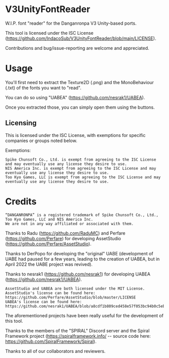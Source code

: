 # V3UnityFontReader
W.I.P. font "reader" for the Danganronpa V3 Unity-based ports.

This tool is licensed under the ISC License (https://github.com/IndacoSub/V3UnityFontReader/blob/main/LICENSE).

Contributions and bug/issue-reporting are welcome and appreciated.

# Usage
You'll first need to extract the Texture2D (.png) and the MonoBehaviour (.txt) of the fonts you want to "read".

You can do so using "UABEA" (https://github.com/nesrak1/UABEA).

Once you extracted those, you can simply open them using the buttons.

## Licensing ##

This is licensed under the ISC License, with exemptions for specific companies or groups noted below.

Exemptions:

    Spike Chunsoft Co., Ltd. is exempt from agreeing to the ISC License and may eventually use any license they desire to use.
    NIS America Inc. is exempt from agreeing to the ISC License and may eventually use any license they desire to use.
    Too Kyo Games, LLC is exempt from agreeing to the ISC License and may eventually use any license they desire to use.

# Credits

    “DANGANRONPA” is a registered trademark of Spike Chunsoft Co., Ltd., Too Kyo Games, LLC and NIS America Inc.
    We are not in any way affiliated or associated with them.
	
Thanks to Radu (https://github.com/RaduMC) and Perfare (https://github.com/Perfare) for developing AssetStudio (https://github.com/Perfare/AssetStudio).

Thanks to DerPopo for developing the "original" UABE (development of UABE had paused for a few years, leading to the creation of UABEA, but in April 2022 the UABE project was revived).

Thanks to nesrak1 (https://github.com/nesrak1) for developing UABEA (https://github.com/nesrak1/UABEA).

	AssetStudio and UABEA are both licensed under the MIT License.
	AssetStudio's license can be found here: https://github.com/Perfare/AssetStudio/blob/master/LICENSE
	UABEA's license can be found here: https://github.com/nesrak1/UABEA/blob/a8cdf1b809ced458e57f053bc94b0c5ebb10a0f4/license

The aforementioned projects have been really useful for the development of this tool.

Thanks to the members of the "SPIRAL" Discord server and the Spiral Framework project (https://spiralframework.info/ -- source code here: https://github.com/SpiralFramework/Spiral).
	 
Thanks to all of our collaborators and reviewers.